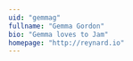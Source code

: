 ```yaml
---
uid: "gemmag"
fullname: "Gemma Gordon"
bio: "Gemma loves to Jam"
homepage: "http://reynard.io"
---
```


